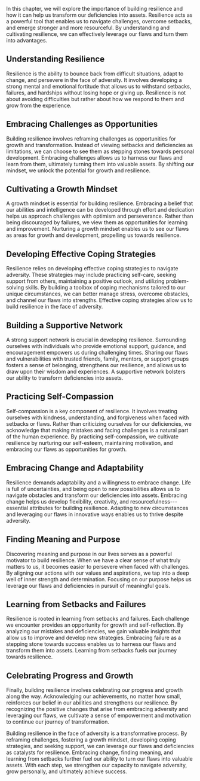 
In this chapter, we will explore the importance of building resilience and how it can help us transform our deficiencies into assets. Resilience acts as a powerful tool that enables us to navigate challenges, overcome setbacks, and emerge stronger and more resourceful. By understanding and cultivating resilience, we can effectively leverage our flaws and turn them into advantages.

Understanding Resilience
------------------------

Resilience is the ability to bounce back from difficult situations, adapt to change, and persevere in the face of adversity. It involves developing a strong mental and emotional fortitude that allows us to withstand setbacks, failures, and hardships without losing hope or giving up. Resilience is not about avoiding difficulties but rather about how we respond to them and grow from the experience.

Embracing Challenges as Opportunities
-------------------------------------

Building resilience involves reframing challenges as opportunities for growth and transformation. Instead of viewing setbacks and deficiencies as limitations, we can choose to see them as stepping stones towards personal development. Embracing challenges allows us to harness our flaws and learn from them, ultimately turning them into valuable assets. By shifting our mindset, we unlock the potential for growth and resilience.

Cultivating a Growth Mindset
----------------------------

A growth mindset is essential for building resilience. Embracing a belief that our abilities and intelligence can be developed through effort and dedication helps us approach challenges with optimism and perseverance. Rather than being discouraged by failures, we view them as opportunities for learning and improvement. Nurturing a growth mindset enables us to see our flaws as areas for growth and development, propelling us towards resilience.

Developing Effective Coping Strategies
--------------------------------------

Resilience relies on developing effective coping strategies to navigate adversity. These strategies may include practicing self-care, seeking support from others, maintaining a positive outlook, and utilizing problem-solving skills. By building a toolbox of coping mechanisms tailored to our unique circumstances, we can better manage stress, overcome obstacles, and channel our flaws into strengths. Effective coping strategies allow us to build resilience in the face of adversity.

Building a Supportive Network
-----------------------------

A strong support network is crucial in developing resilience. Surrounding ourselves with individuals who provide emotional support, guidance, and encouragement empowers us during challenging times. Sharing our flaws and vulnerabilities with trusted friends, family, mentors, or support groups fosters a sense of belonging, strengthens our resilience, and allows us to draw upon their wisdom and experiences. A supportive network bolsters our ability to transform deficiencies into assets.

Practicing Self-Compassion
--------------------------

Self-compassion is a key component of resilience. It involves treating ourselves with kindness, understanding, and forgiveness when faced with setbacks or flaws. Rather than criticizing ourselves for our deficiencies, we acknowledge that making mistakes and facing challenges is a natural part of the human experience. By practicing self-compassion, we cultivate resilience by nurturing our self-esteem, maintaining motivation, and embracing our flaws as opportunities for growth.

Embracing Change and Adaptability
---------------------------------

Resilience demands adaptability and a willingness to embrace change. Life is full of uncertainties, and being open to new possibilities allows us to navigate obstacles and transform our deficiencies into assets. Embracing change helps us develop flexibility, creativity, and resourcefulness---essential attributes for building resilience. Adapting to new circumstances and leveraging our flaws in innovative ways enables us to thrive despite adversity.

Finding Meaning and Purpose
---------------------------

Discovering meaning and purpose in our lives serves as a powerful motivator to build resilience. When we have a clear sense of what truly matters to us, it becomes easier to persevere when faced with challenges. By aligning our actions with our values and aspirations, we tap into a deep well of inner strength and determination. Focusing on our purpose helps us leverage our flaws and deficiencies in pursuit of meaningful goals.

Learning from Setbacks and Failures
-----------------------------------

Resilience is rooted in learning from setbacks and failures. Each challenge we encounter provides an opportunity for growth and self-reflection. By analyzing our mistakes and deficiencies, we gain valuable insights that allow us to improve and develop new strategies. Embracing failure as a stepping stone towards success enables us to harness our flaws and transform them into assets. Learning from setbacks fuels our journey towards resilience.

Celebrating Progress and Growth
-------------------------------

Finally, building resilience involves celebrating our progress and growth along the way. Acknowledging our achievements, no matter how small, reinforces our belief in our abilities and strengthens our resilience. By recognizing the positive changes that arise from embracing adversity and leveraging our flaws, we cultivate a sense of empowerment and motivation to continue our journey of transformation.

Building resilience in the face of adversity is a transformative process. By reframing challenges, fostering a growth mindset, developing coping strategies, and seeking support, we can leverage our flaws and deficiencies as catalysts for resilience. Embracing change, finding meaning, and learning from setbacks further fuel our ability to turn our flaws into valuable assets. With each step, we strengthen our capacity to navigate adversity, grow personally, and ultimately achieve success.
